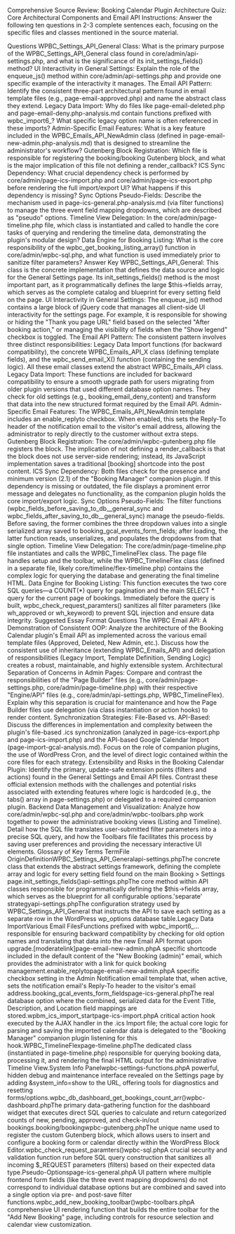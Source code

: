Comprehensive Source Review: Booking Calendar Plugin Architecture
Quiz: Core Architectural Components and Email API
Instructions: Answer the following ten questions in 2-3 complete sentences each, focusing on the specific files and classes mentioned in the source material.

Questions
WPBC_Settings_API_General Class: What is the primary purpose of the WPBC_Settings_API_General class found in core/admin/api-settings.php, and what is the significance of its init_settings_fields() method?
UI Interactivity in General Settings: Explain the role of the enqueue_js() method within core/admin/api-settings.php and provide one specific example of the interactivity it manages.
The Email API Pattern: Identify the consistent three-part architectural pattern found in email template files (e.g., page-email-approved.php) and name the abstract class they extend.
Legacy Data Import: Why do files like page-email-deleted.php and page-email-deny.php-analysis.md contain functions prefixed with wpbc_import6_? What specific legacy option name is often referenced in these imports?
Admin-Specific Email Features: What is a key feature included in the WPBC_Emails_API_NewAdmin class (defined in page-email-new-admin.php-analysis.md) that is designed to streamline the administrator's workflow?
Gutenberg Block Registration: Which file is responsible for registering the booking/booking Gutenberg block, and what is the major implication of this file not defining a render_callback?
ICS Sync Dependency: What crucial dependency check is performed by core/admin/page-ics-import.php and core/admin/page-ics-export.php before rendering the full import/export UI? What happens if this dependency is missing?
Sync Options Pseudo-Fields: Describe the mechanism used in page-ics-general.php-analysis.md (via filter functions) to manage the three event field mapping dropdowns, which are described as "pseudo" options.
Timeline View Delegation: In the core/admin/page-timeline.php file, which class is instantiated and called to handle the core tasks of querying and rendering the timeline data, demonstrating the plugin's modular design?
Data Engine for Booking Listing: What is the core responsibility of the wpbc_get_booking_listing_array() function in core/admin/wpbc-sql.php, and what function is used immediately prior to sanitize filter parameters?
Answer Key
WPBC_Settings_API_General: This class is the concrete implementation that defines the data source and logic for the General Settings page. Its init_settings_fields() method is the most important part, as it programmatically defines the large $this->fields array, which serves as the complete catalog and blueprint for every setting field on the page.
UI Interactivity in General Settings: The enqueue_js() method contains a large block of jQuery code that manages all client-side UI interactivity for the settings page. For example, it is responsible for showing or hiding the "Thank you page URL" field based on the selected "After booking action," or managing the visibility of fields when the "Show legend" checkbox is toggled.
The Email API Pattern: The consistent pattern involves three distinct responsibilities: Legacy Data Import functions (for backward compatibility), the concrete WPBC_Emails_API_X class (defining template fields), and the wpbc_send_email_X() function (containing the sending logic). All these email classes extend the abstract WPBC_Emails_API class.
Legacy Data Import: These functions are included for backward compatibility to ensure a smooth upgrade path for users migrating from older plugin versions that used different database option names. They check for old settings (e.g., booking_email_deny_content) and transform that data into the new structured format required by the Email API.
Admin-Specific Email Features: The WPBC_Emails_API_NewAdmin template includes an enable_replyto checkbox. When enabled, this sets the Reply-To header of the notification email to the visitor's email address, allowing the administrator to reply directly to the customer without extra steps.
Gutenberg Block Registration: The core/admin/wpbc-gutenberg.php file registers the block. The implication of not defining a render_callback is that the block does not use server-side rendering; instead, its JavaScript implementation saves a traditional [booking] shortcode into the post content.
ICS Sync Dependency: Both files check for the presence and minimum version (2.1) of the "Booking Manager" companion plugin. If this dependency is missing or outdated, the file displays a prominent error message and delegates no functionality, as the companion plugin holds the core import/export logic.
Sync Options Pseudo-Fields: The filter functions (wpbc_fields_before_saving_to_db__general_sync and wpbc_fields_after_saving_to_db__general_sync) manage the pseudo-fields. Before saving, the former combines the three dropdown values into a single serialized array saved to booking_gcal_events_form_fields; after loading, the latter function reads, unserializes, and populates the dropdowns from that single option.
Timeline View Delegation: The core/admin/page-timeline.php file instantiates and calls the WPBC_TimelineFlex class. The page file handles setup and the toolbar, while the WPBC_TimelineFlex class (defined in a separate file, likely core/timeline/flex-timeline.php) contains the complex logic for querying the database and generating the final timeline HTML.
Data Engine for Booking Listing: This function executes the two core SQL queries—a COUNT(*) query for pagination and the main SELECT * query for the current page of bookings. Immediately before the query is built, wpbc_check_request_paramters() sanitizes all filter parameters (like wh_approved or wh_keyword) to prevent SQL injection and ensure data integrity.
Suggested Essay Format Questions
The WPBC Email API: A Demonstration of Consistent OOP: Analyze the architecture of the Booking Calendar plugin's Email API as implemented across the various email template files (Approved, Deleted, New Admin, etc.). Discuss how the consistent use of inheritance (extending WPBC_Emails_API) and delegation of responsibilities (Legacy Import, Template Definition, Sending Logic) creates a robust, maintainable, and highly extensible system.
Architectural Separation of Concerns in Admin Pages: Compare and contrast the responsibilities of the "Page Builder" files (e.g., core/admin/page-settings.php, core/admin/page-timeline.php) with their respective "Engine/API" files (e.g., core/admin/api-settings.php, WPBC_TimelineFlex). Explain why this separation is crucial for maintenance and how the Page Builder files use delegation (via class instantiation or action hooks) to render content.
Synchronization Strategies: File-Based vs. API-Based: Discuss the differences in implementation and complexity between the plugin's file-based .ics synchronization (analyzed in page-ics-export.php and page-ics-import.php) and the API-based Google Calendar Import (page-import-gcal-analysis.md). Focus on the role of companion plugins, the use of WordPress Cron, and the level of direct logic contained within the core files for each strategy.
Extensibility and Risks in the Booking Calendar Plugin: Identify the primary, update-safe extension points (filters and actions) found in the General Settings and Email API files. Contrast these official extension methods with the challenges and potential risks associated with extending features where logic is hardcoded (e.g., the tabs() array in page-settings.php) or delegated to a required companion plugin.
Backend Data Management and Visualization: Analyze how core/admin/wpbc-sql.php and core/admin/wpbc-toolbars.php work together to power the administrative booking views (Listing and Timeline). Detail how the SQL file translates user-submitted filter parameters into a precise SQL query, and how the Toolbars file facilitates this process by saving user preferences and providing the necessary interactive UI elements.
Glossary of Key Terms
TermFile OriginDefinitionWPBC_Settings_API_Generalapi-settings.phpThe concrete class that extends the abstract settings framework, defining the complete array and logic for every setting field found on the main Booking > Settings page.init_settings_fields()api-settings.phpThe core method within API classes responsible for programmatically defining the $this->fields array, which serves as the blueprint for all configurable options.'separate' strategyapi-settings.phpThe configuration strategy used by WPBC_Settings_API_General that instructs the API to save each setting as a separate row in the WordPress wp_options database table.Legacy Data ImportVarious Email FilesFunctions prefixed with wpbc_import6_... responsible for ensuring backward compatibility by checking for old option names and translating that data into the new Email API format upon upgrade.[moderatelink]page-email-new-admin.phpA specific shortcode included in the default content of the "New Booking (admin)" email, which provides the administrator with a link for quick booking management.enable_replytopage-email-new-admin.phpA specific checkbox setting in the Admin Notification email template that, when active, sets the notification email's Reply-To header to the visitor's email address.booking_gcal_events_form_fieldspage-ics-general.phpThe real database option where the combined, serialized data for the Event Title, Description, and Location field mappings are stored.wpbm_ics_import_startpage-ics-import.phpA critical action hook executed by the AJAX handler in the .ics Import file; the actual core logic for parsing and saving the imported calendar data is delegated to the "Booking Manager" companion plugin listening for this hook.WPBC_TimelineFlexpage-timeline.phpThe dedicated class (instantiated in page-timeline.php) responsible for querying booking data, processing it, and rendering the final HTML output for the administrative Timeline View.System Info Panelwpbc-settings-functions.phpA powerful, hidden debug and maintenance interface revealed on the Settings page by adding &system_info=show to the URL, offering tools for diagnostics and resetting forms/options.wpbc_db_dashboard_get_bookings_count_arr()wpbc-dashboard.phpThe primary data-gathering function for the dashboard widget that executes direct SQL queries to calculate and return categorized counts of new, pending, approved, and check-in/out bookings.booking/bookingwpbc-gutenberg.phpThe unique name used to register the custom Gutenberg block, which allows users to insert and configure a booking form or calendar directly within the WordPress Block Editor.wpbc_check_request_paramters()wpbc-sql.phpA crucial security and validation function run before SQL query construction that sanitizes all incoming $_REQUEST parameters (filters) based on their expected data type.Pseudo-Optionspage-ics-general.phpA UI pattern where multiple frontend form fields (like the three event mapping dropdowns) do not correspond to individual database options but are combined and saved into a single option via pre- and post-save filter functions.wpbc_add_new_booking_toolbar()wpbc-toolbars.phpA comprehensive UI rendering function that builds the entire toolbar for the "Add New Booking" page, including controls for resource selection and calendar view customization.